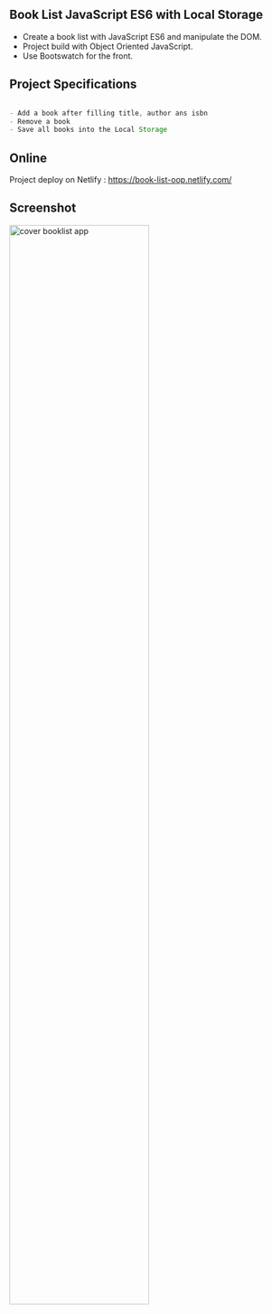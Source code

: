 ## Book List JavaScript ES6 with Local Storage

* Create a book list with JavaScript ES6 and manipulate the DOM.
* Project build with Object Oriented JavaScript. 
* Use Bootswatch for the front.


## Project Specifications

```javascript

- Add a book after filling title, author ans isbn
- Remove a book
- Save all books into the Local Storage

```

## Online
Project deploy on Netlify : https://book-list-oop.netlify.com/

## Screenshot

<img src="https://github.com/se4astien/book-list-v2-js/blob/master/screenshot/cover-booklist.png" alt="cover booklist app" width="70%" />
